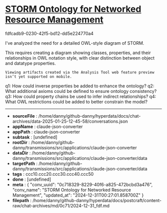 # [STORM Ontology for Networked Resource Management](https://claude.ai/chat/0c718329-8229-40f6-a825-472bcbd3a476)

fdfcadb9-0230-42f5-bd12-dd5e224770a4

 I've analyzed the need for a detailed OWL-style diagram of STORM.

<antThinking>This requires creating a diagram showing classes, properties, and their relationships in OWL notation style, with clear distinction between object and datatype properties.</antThinking>
```
Viewing artifacts created via the Analysis Tool web feature preview isn’t yet supported on mobile.
```



q1: How could inverse properties be added to enhance the ontology?
q2: What additional axioms could be defined to ensure ontology consistency?
q3: How could property chains be used to infer indirect relationships?
q4: What OWL restrictions could be added to better constrain the model?

---

* **sourceFile** : /home/danny/github-danny/hyperdata/docs/chat-archives/data-2025-01-25-12-45-58/conversations.json
* **appName** : claude-json-converter
* **appPath** : claude-json-converter
* **subtask** : [undefined]
* **rootDir** : /home/danny/github-danny/transmissions/src/applications/claude-json-converter
* **dataDir** : /home/danny/github-danny/transmissions/src/applications/claude-json-converter/data
* **targetPath** : /home/danny/github-danny/transmissions/src/applications/claude-json-converter/data
* **tags** : ccc10.ccc20.ccc30.ccc40.ccc50
* **done** : [undefined]
* **meta** : {
  "conv_uuid": "0c718329-8229-40f6-a825-472bcbd3a476",
  "conv_name": "STORM Ontology for Networked Resource Management",
  "updated_at": "2024-12-31T00:27:01.858700Z"
}
* **filepath** : /home/danny/github-danny/hyperdata/docs/postcraft/content-raw/chat-archives/md/0c71/2024-12-31_fdf.md